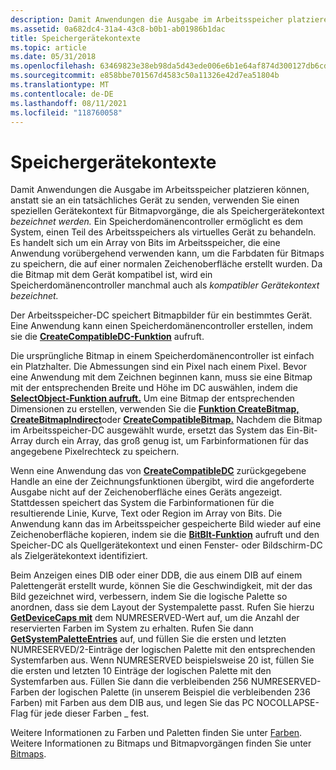 ```yaml
---
description: Damit Anwendungen die Ausgabe im Arbeitsspeicher platzieren können, anstatt sie an ein tatsächliches Gerät zu senden, verwenden Sie einen speziellen Gerätekontext für Bitmapvorgänge, die als Speichergerätekontext bezeichnet werden.
ms.assetid: 0a682dc4-31a4-43c8-b0b1-ab01986b1dac
title: Speichergerätekontexte
ms.topic: article
ms.date: 05/31/2018
ms.openlocfilehash: 63469823e38eb98da5d43ede006e6b1e64af874d300127db6cd4cc7743672d29
ms.sourcegitcommit: e858bbe701567d4583c50a11326e42d7ea51804b
ms.translationtype: MT
ms.contentlocale: de-DE
ms.lasthandoff: 08/11/2021
ms.locfileid: "118760058"
---
```

# <a name="memory-device-contexts"></a>Speichergerätekontexte

Damit Anwendungen die Ausgabe im Arbeitsspeicher platzieren können, anstatt sie an ein tatsächliches Gerät zu senden, verwenden Sie einen speziellen Gerätekontext für Bitmapvorgänge, die als Speichergerätekontext *bezeichnet werden.* Ein Speicherdomänencontroller ermöglicht es dem System, einen Teil des Arbeitsspeichers als virtuelles Gerät zu behandeln. Es handelt sich um ein Array von Bits im Arbeitsspeicher, die eine Anwendung vorübergehend verwenden kann, um die Farbdaten für Bitmaps zu speichern, die auf einer normalen Zeichenoberfläche erstellt wurden. Da die Bitmap mit dem Gerät kompatibel ist, wird ein Speicherdomänencontroller manchmal auch als *kompatibler Gerätekontext bezeichnet.*

Der Arbeitsspeicher-DC speichert Bitmapbilder für ein bestimmtes Gerät. Eine Anwendung kann einen Speicherdomänencontroller erstellen, indem sie die [**CreateCompatibleDC-Funktion**](/windows/desktop/api/Wingdi/nf-wingdi-createcompatibledc) aufruft.

Die ursprüngliche Bitmap in einem Speicherdomänencontroller ist einfach ein Platzhalter. Die Abmessungen sind ein Pixel nach einem Pixel. Bevor eine Anwendung mit dem Zeichnen beginnen kann, muss sie eine Bitmap mit der entsprechenden Breite und Höhe im DC auswählen, indem die [**SelectObject-Funktion aufruft.**](/windows/desktop/api/Wingdi/nf-wingdi-selectobject) Um eine Bitmap der entsprechenden Dimensionen zu erstellen, verwenden Sie die [**Funktion CreateBitmap,**](/windows/desktop/api/Wingdi/nf-wingdi-createbitmap) [**CreateBitmapIndirect**](/windows/desktop/api/Wingdi/nf-wingdi-createbitmapindirect)oder [**CreateCompatibleBitmap.**](/windows/desktop/api/Wingdi/nf-wingdi-createcompatiblebitmap) Nachdem die Bitmap im Arbeitsspeicher-DC ausgewählt wurde, ersetzt das System das Ein-Bit-Array durch ein Array, das groß genug ist, um Farbinformationen für das angegebene Pixelrechteck zu speichern.

Wenn eine Anwendung das von [**CreateCompatibleDC**](/windows/desktop/api/Wingdi/nf-wingdi-createcompatibledc) zurückgegebene Handle an eine der Zeichnungsfunktionen übergibt, wird die angeforderte Ausgabe nicht auf der Zeichenoberfläche eines Geräts angezeigt. Stattdessen speichert das System die Farbinformationen für die resultierende Linie, Kurve, Text oder Region im Array von Bits. Die Anwendung kann das im Arbeitsspeicher gespeicherte Bild wieder auf eine Zeichenoberfläche kopieren, indem sie die [**BitBlt-Funktion**](/windows/desktop/api/Wingdi/nf-wingdi-bitblt) aufruft und den Speicher-DC als Quellgerätekontext und einen Fenster- oder Bildschirm-DC als Zielgerätekontext identifiziert.

Beim Anzeigen eines DIB oder einer DDB, die aus einem DIB auf einem Palettengerät erstellt wurde, können Sie die Geschwindigkeit, mit der das Bild gezeichnet wird, verbessern, indem Sie die logische Palette so anordnen, dass sie dem Layout der Systempalette passt. Rufen Sie hierzu [**GetDeviceCaps mit**](/windows/desktop/api/Wingdi/nf-wingdi-getdevicecaps) dem NUMRESERVED-Wert auf, um die Anzahl der reservierten Farben im System zu erhalten. Rufen Sie dann [**GetSystemPaletteEntries**](/windows/desktop/api/Wingdi/nf-wingdi-getsystempaletteentries) auf, und füllen Sie die ersten und letzten NUMRESERVED/2-Einträge der logischen Palette mit den entsprechenden Systemfarben aus. Wenn NUMRESERVED beispielsweise 20 ist, füllen Sie die ersten und letzten 10 Einträge der logischen Palette mit den Systemfarben aus. Füllen Sie dann die verbleibenden 256 NUMRESERVED-Farben der logischen Palette (in unserem Beispiel die verbleibenden 236 Farben) mit Farben aus dem DIB aus, und legen Sie das PC NOCOLLAPSE-Flag für jede dieser Farben \_ fest.

Weitere Informationen zu Farben und Paletten finden Sie unter [Farben](colors.md). Weitere Informationen zu Bitmaps und Bitmapvorgängen finden Sie unter [Bitmaps](bitmaps.md).

 

 



